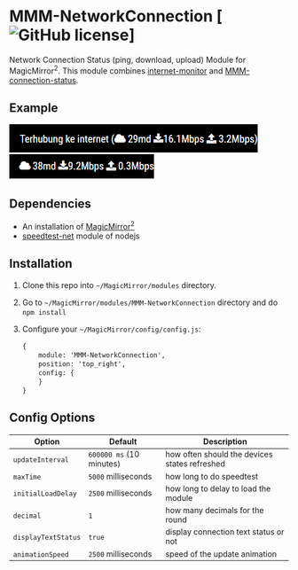# MMM-NetworkConnection [![GitHub license](https://img.shields.io/badge/license-MIT-blue.svg?style=flat)]

Network Connection Status (ping, download, upload) Module for MagicMirror<sup>2</sup>.
This module combines [internet-monitor](https://github.com/ronny3050/internet-monitor) and [MMM-connection-status](https://github.com/sheyabernstein/MMM-connection-status).

## Example

![](others/MMM-NetworkConnection-screenshot-01.png)	![](others/MMM-NetworkConnection-screenshot-02.png)

## Dependencies

* An installation of [MagicMirror<sup>2</sup>](https://github.com/MichMich/MagicMirror)
* [speedtest-net](https://www.npmjs.com/package/speedtest-net) module of nodejs

## Installation

1. Clone this repo into `~/MagicMirror/modules` directory.
2. Go to `~/MagicMirror/modules/MMM-NetworkConnection` directory and do `npm install`
3. Configure your `~/MagicMirror/config/config.js`:

    ```
    {
        module: 'MMM-NetworkConnection',
        position: 'top_right',
        config: {
        }
    }
    ```

## Config Options

| **Option** | **Default** | **Description** |
| --- | --- | --- |
| `updateInterval` | `600000 ms` (10 minutes) | how often should the devices states refreshed |
| `maxTime` | `5000` milliseconds | how long to do speedtest |
| `initialLoadDelay` | `2500` milliseconds | how long to delay to load the module |
| `decimal` | `1` | how many decimals for the round |
| `displayTextStatus` | `true` | display connection text status or not |
| `animationSpeed` | `2500` milliseconds | speed of the update animation |
